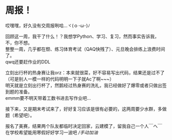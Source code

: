 周报！
==
哎嘿嘿，好久没有交周报咧哈...ヾ(ｏ･ω･)ﾉ   

回顾这一周，我干了什么！？我想学Python、学习、复习，然而事实告诉我，不，你不想。  
整整一周，几乎都在颓、练习体育考试（QAQ快残了）、元旦晚会排练上浪费时间了。   
qwq还要赶作业的DDL  

立刻出行杯的热身赛让我orz：本来就很菜，好不容易写出代码，结果还是过不了  
（可是别人一模一样的代码明明一下子就Ac了啊~~~）  
明天就是立刻出行杯了，然鹅经过热身赛的洗礼，我已经做好了爆零或者只做出签到题的准备。  
emmm要不明天带着工数书进去写作业吧...


接下来，又是期末考试来了，好好复习应该是很有必要的，这两周要少水群，多做题（希望吧）。  

报名了美赛，结果两个队友都临时决定回家，云建模了，留我自己一个人￣へ￣  
在学校希望能用寒假好好学习一波吧     _/手动加油_